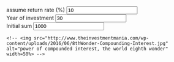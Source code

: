 
<head>
        <meta charset="utf-8">
        <title>Power of compounded interest, the world 8th wonder!</title>
        <script type="text/javascript" src="https://d3js.org/d3.v5.min.js"></script>
        <style type="text/css">
		</style>
    </head>
    <body>

<div class = "dataInput">
		<label>assume return rate (%)</label> <input id="returnRate" type="text" name="returnRate" onkeyup="UpdateValue()" value ="10"><br>
		<label>Year of investment</label> <input id="yearOfInvestment" type="text" name="yearOfInvestment" onkeyup="UpdateValue()" value = "30"><br>
		<label>Initial sum</label> <input id="initialSum" type="text" name="initialSum" onkeyup="UpdateValue()" value ="1000"><br>
	</div>
	<div id = "chartContainer"></div>
	
	<!-- <img src="http://www.theinvestmentmania.com/wp-content/uploads/2016/06/8thWonder-Compounding-Interest.jpg" 
	alt="power of compounded interest, the world eighth wonder"
	width=50%> -->
<style>
.line {
        stroke-width: 2;
}

.body {
        font-size:3em;
}
</style>


<script type="text/javascript">
	
	
var inputReturnRate = 10,
        yearOfInvestment = 30,
        initialSum = 1000,
        dataset,
        endingInvestment,
    formatValue = d3.format(".2s"), //format millions to M
        twoX_Year,
        fiveX_Year,
        tenX_Year;  

function calculator() {  
        twoX_Year = Math.log((initialSum*2)/initialSum)/Math.log(1+inputReturnRate/100);
        fiveX_Year = Math.log((initialSum*5)/initialSum)/Math.log(1+inputReturnRate/100);
        tenX_Year = Math.log((initialSum*10)/initialSum)/Math.log(1+inputReturnRate/100); 
        dataset = [];
        dataset.push({year: +0, endingInvestment: +initialSum})
        for (var i=1; i<=yearOfInvestment; i++){
                endingInvestment = Math.round(initialSum*Math.pow((1+inputReturnRate/100),i))
                dataset.push({
                        year: i,
                        endingInvestment: +endingInvestment
                })
        };	
}

calculator();  //run for initial chart



//Width and height
var margin = {top: 40, right: 80, bottom: 50, left: 40},
width = 780 - margin.left - margin.right,
height = 300 - margin.top - margin.bottom

xScale = d3.scaleLinear().domain([0,yearOfInvestment]).range([0, width-10]).nice() ;
yScale = d3.scaleLinear().domain(d3.extent(dataset, (d)=> {return +d.endingInvestment})).range([height, 0]).nice();

//Define axes
xAxis = d3.axisBottom()
                  .scale(xScale);

//Define Y axis
yAxis = d3.axisLeft()
                        .scale(yScale)
                        .ticks(7)
                        .tickFormat((d)=> { return "$" + formatValue(d) });

//Line generator
var line = d3.line()
                         .x((d) => {return xScale(d.year);})
                         .y((d) => {return yScale(d.endingInvestment);});

// Create SVG element
var svg = d3.select("#chartContainer").append("svg")
         .attr("width", width + margin.left + margin.right)
         .attr("height", height + margin.top + margin.bottom)
         .append("g")
         .attr("transform", "translate(" + margin.left + "," + margin.top + ")")
         .attr("viewBox", "0 0 780 300")
         .attr("preserveAspectRatio", "xMidYMid meet");


var focus = svg.append("g").style("display", "none")
//Draw line
var Path = svg.append("path")
                                .datum(dataset)
                                .attr("class", "line")
                                .attr("d", line)
                                .style("fill", "none")
                                .style("stroke", "darkgreen");


//Draw axes
svg.append("g")
        .attr("class", "xAxis")
        .attr("transform", "translate(0," + (height) + ")")
        .call(xAxis)


svg.append("g")
        .attr("class", "yAxis")
        .call(yAxis);


// text label for the x axis
svg.append("text")             
        .attr("transform", "translate(" + (width/2) + " ," + (height+margin.bottom-10)+")")
        .style("text-anchor", "middle")
        .text("Year invested");

// // add 2x, 5x, 10x label along the path if available
// if (yearOfInvestment >= twoX_Year) {
// 	svg.append("text")
// 		.attr("class", "2x")
// 		.attr("transform", "translate(" + xScale(twoX_Year)+ ", " + yScale(initialSum*2) + ")")
// 		.attr("dy", "-1.5em")
// 		.text("2x");	
// 	svg.append("text")
// 		.attr("class", "2x")
// 		.attr("transform", "translate(" + xScale(twoX_Year)+ ", " + yScale(initialSum*2) + ")")
// 		.attr("dy", "-0.3em")
// 		.text("▼");
// } 
// if (yearOfInvestment >= fiveX_Year) {
// 	svg.append("text")
// 		.attr("class", "5x")
// 		.attr("transform", "translate(" + xScale(fiveX_Year)+ ", " + yScale(initialSum*5) + ")")
// 		.attr("dy", "-1.5em")
// 		.text("5x");	
// 	svg.append("text")
// 		.attr("class", "5x")
// 		.attr("transform", "translate(" + xScale(fiveX_Year)+ ", " + yScale(initialSum*5) + ")")
// 		.attr("dy", "-0.3em")
// 		.text("▼");
// }
// if (yearOfInvestment >= tenX_Year) {
// 	svg.append("text")
// 		.attr("class", "10x")
// 		.attr("transform", "translate(" + xScale(tenX_Year)+ ", " + yScale(initialSum*10) + ")")
// 		.attr("dy", "-1.5em")
// 		.text("10x");	
// 	svg.append("text")
// 		.attr("class", "10x")
// 		.attr("transform", "translate(" + xScale(tenX_Year)+ ", " + yScale(initialSum*10) + ")")
// 		.attr("dy", "-0.3em")
// 		.text("▼");
// }

 // append the x line
focus.append("line")
.attr("class", "x")
.style("stroke", "blue")
.style("stroke-dasharray", "3,3")
.style("opacity", 0.5)
.attr("y1", 0)
.attr("y2", height);

// append the y line
focus.append("line")
.attr("class", "y")
.style("stroke", "blue")
.style("stroke-dasharray", "3,3")
.style("opacity", 0.5)
.attr("x1", width)
.attr("x2", width);

// append the circle at the intersection
focus.append("circle")
.attr("class", "y")
.style("fill", "none")
.style("stroke", "blue")
.attr("r", 4);

// place the value at the intersection
focus.append("text")
.attr("class", "y1")
.style("stroke", "white")
.style("stroke-width", "3.5px")
.style("opacity", 0.8)
.attr("dx", 8)
.attr("dy", "-1em");
focus.append("text")
.attr("class", "y2")
.attr("dx", 8)
.attr("dy", "-1em");

// place the date at the intersection
 focus.append("text")
.attr("class", "y3")
.style("stroke", "white")
.style("stroke-width", "3.5px")
.style("opacity", 0.8)
.attr("dx", 8)
.attr("dy", "-2.3em");
 focus.append("text")
.attr("class", "y4")
.attr("dx", 8)
.attr("dy", "-2.3em");

// append the rectangle to capture mouse
svg.append("rect")
.attr("width", width)
.attr("height", height)
.style("fill", "none")
.style("pointer-events", "all")
.on("mouseover", function() { focus.style("display", null); })
.on("mouseout", function() { focus.style("display", "none"); })
.on("mousemove", mousemove);

var bisectDate = d3.bisector(function(d) { return d.year; }).left;
function mousemove() {
var x0 = xScale.invert(d3.mouse(this)[0]),   //use chart x value to find actualy data value
    i = bisectDate(dataset, x0, 1),
    d0 = dataset[i - 1],
    d1 = dataset[i],
    d = x0 - d0.year > d1.year - x0 ? d1 : d0;

//move the circle in place
focus.select("circle.y")
    .attr("transform",
          "translate(" + xScale(d.year) + "," +
                         yScale(d.endingInvestment) + ")");

focus.select("text.y1")
    .attr("transform",
          "translate(" + xScale(d.year) + "," +
                         yScale(d.endingInvestment) + ")")
    .text(d.endingInvestment);

focus.select("text.y2")
    .attr("transform",
          "translate(" + xScale(d.year) + "," +
                         yScale(d.endingInvestment) + ")")
    .text("$" + d.endingInvestment);

focus.select("text.y3")
    .attr("transform",
          "translate(" + xScale(d.year) + "," +
                         yScale(d.endingInvestment) + ")")
    .text("Year " + d.year);

focus.select("text.y4")
    .attr("transform",
          "translate(" + xScale(d.year) + "," +
                         yScale(d.endingInvestment) + ")")
    .text("Year " + d.year);

focus.select(".x")
    .attr("transform",
          "translate(" + xScale(d.year) + "," +
                         yScale(d.endingInvestment) + ")")
               .attr("y2", height - yScale(d.endingInvestment));

focus.select(".y")
    .attr("transform",
          "translate(" + width * -1 + "," +
                         yScale(d.endingInvestment) + ")")
               .attr("x2", width + xScale(d.year));
}

        //create summary text under chart
var moneyFormat = d3.format("($,.0f"),  
        endingYear = dataset.length -1,
        investmentReturnMultiple = dataset[endingYear].endingInvestment/initialSum
        endingInvestment = moneyFormat(dataset[dataset.length-1].endingInvestment);

p = document.createElement("p");
p.innerHTML = "At the end of " + endingYear +" years $" + initialSum+ " initial investment becomes " + endingInvestment +
                          " which is " + Math.round(investmentReturnMultiple*10)/10  + "x of intial investment!"
document.body.appendChild(p);

//update javascript variable on html input
var timeout = null;
function UpdateValue() {
        clearTimeout(timeout);
        // set delay to wait for user complete input
        timeout = setTimeout(function () {
                inputReturnRate = document.getElementById("returnRate").value
                yearOfInvestment = document.getElementById("yearOfInvestment").value
                initialSum = document.getElementById("initialSum").value
                updateD3Chart();
}, 500);

} 

//update chart according to new value
function updateD3Chart() {

calculator(); //recalculate new dataset

//Update with new data
var svg = d3.select("body").transition();
xScale.domain([0,yearOfInvestment]);
yScale.domain(d3.extent(dataset, (d)=> {return +d.endingInvestment})).nice();

svg.select(".line")
        .duration(750)
        .attr('d', line(dataset));
svg.select(".xAxis")
        .duration(750)
        .call(xAxis);
svg.select(".yAxis")
        .duration(750)
        .call(yAxis)


//Update Summary Text
endingInvestment = moneyFormat(dataset[dataset.length-1].endingInvestment);
endingYear = dataset.length -1;
investmentReturnMultiple = dataset[endingYear].endingInvestment/initialSum;
p.innerHTML = "At the end of " + endingYear +" years $" + initialSum+ " initial investment will becomes " + endingInvestment +
                          " which is " + Math.round(investmentReturnMultiple*10)/10 + "x of intial investment!"
}


</script>
</body>
